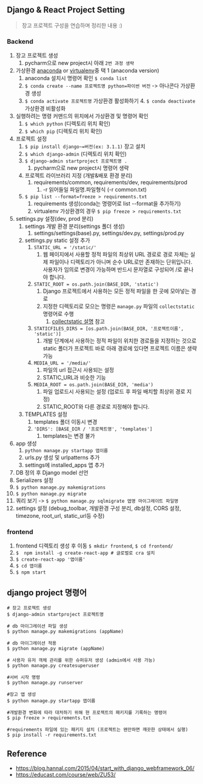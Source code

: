 ## Django & React Project Setting

> 장고 프로젝트 구성을 연습하며 정리한 내용 :)

### Backend

1. 장고 프로젝트 생성
   1. pycharm으로 new project시 아래 `2번 과정 생략`
2. 가상환경 [anaconda](https://www.anaconda.com/products/individual#Downloads) or [virtualenv](https://live-jh.github.io/posts/dev/django_project_setting/)중 택 1 (anaconda version)
   1. anaconda 설치시 명령어 확인 `$ conda list`
   2. `$ conda create --name 프로젝트명 python=파이썬 버전` -> 아나콘다 가상환경 생성
   3. `$ conda activate 프로젝트명` 가상환경 활성화하기
      4. `$ conda deactivate` 가상환경 비활성화
3. 실행하려는 명령 커맨드의 위치에서 가상환경 및 명령어 확인
   1. `$ which python` (디렉토리 위치 확인)
   2. `$ which pip` (디렉토리 위치 확인)
4. 프로젝트 설정
   1. `$ pip install django~=버전(ex: 3.1.1)` 장고 설치 
   2. `$ which django-admin` (디렉토리 위치 확인)
   3. `$ django-admin startproject 프로젝트명 .`
      1. pycharm으로 new project시 명령어 생략
   4. 프로젝트 라이브러리 지정 (개발&배포 환경 분리)
      1. requirements/common, requirements/dev, requirements/prod
         1. -r 읽어들일 파일명.파일형식 (-r common.txt)
   5. `$ pip list --format=freeze > requirements.txt`
      1. requirements 생성(conda는 명령어로 list --format을 추가하기)
      2. virtualenv 가상환경의 경우 `$ pip freeze > requirements.txt`
5. settings.py 설정(dev, prod 분리)
   1. settings 개발 환경 분리(settings 폴더 생성)
      1. settings/settings(base).py, settings/dev.py, settings/prod.py
   2. settings.py static 설정 추가
      1. `STATIC_URL = '/static/'`
         1. 웹 페이지에서 사용할 정적 파일의 최상위 URL 경로로 경로 자체는 실제 파일이나 디렉토리가 아니며 순수 URL로만 존재하는 단위입니다. 사용자가 임의로 변경이 가능하며 반드시 문자열로 구성되어 /로 끝나야 합니다.
      2. `STATIC_ROOT = os.path.join(BASE_DIR, 'static')`
         1. Django 프로젝트에서 사용하는 모든 정적 파일을 한 곳에 모아넣는 경로
         2. 지정한 디렉토리로 모으는 명령은 `manage.py` 파일의 `collectstatic` 명령어로 수행
            1. [collectstatic 설명](https://github.com/live-jh/TIL/blob/master/django/django-frontend-base.md) 참고
      3. `STATICFILES_DIRS = [os.path.join(BASE_DIR, '프로젝트이름', 'static')]`
         1.  개발 단계에서 사용하는 정적 파일이 위치한 경로들을 지정하는 것으로 static 폴더가 프로젝트 바로 아래 경로에 있다면 프로젝트 이름은 생략 가능
      4. `MEDIA_URL = '/media/'`
         1. 파일의 url 접근시 사용되는 설정
         2. STATIC_URL과 비슷한 기능
      5. `MEDIA_ROOT = os.path.join(BASE_DIR, 'media')`
         1. 파일 업로드시 사용되는 설정 (업로드 후 파일 배치할 최상위 경로 지정)
         2. STATIC_ROOT와 다른 경로로 지정해야 합니다.
   3. TEMPLATES 설정
      1. templates 폴더 이동시 변경
      2. `'DIRS': [BASE_DIR / '프로젝트명', 'templates']`
         1. templates는 변경 불가
6. app 생성 
   1. `python manage.py startapp 앱이름`
   2. urls.py 생성 및 urlpatterns 추가
   3. settings에 installed_apps 앱 추가
7. DB 정의 후 Django model 선언
8. Serializers 설정
9. `$ python manage.py makemigrations`
10. `$ python manage.py migrate`
   1. 쿼리 보기 -> `$ python manage.py sqlmigrate 앱명 마이그레이트 파일명`
11. settings 설정 (debug_toolbar, 개발환경 구성 분리, db설정,  CORS 설정, timezone, root_url, static_url등 수정)



### frontend

1. frontend 디렉토리 생성 후 이동 `$ mkdir frontend`, `$ cd frontend/`
2. `$  npm install -g create-react-app # 글로벌로 cra 설치`
3. `$ create-react-app '앱이름'`
4. `$ cd 앱이름`
5. `$ npm start`



## django project 명령어

```
# 장고 프로젝트 생성
$ django-admin startproject 프로젝트명

# db 마이그레이션 파일 생성
$ python manage.py makemigrations (appName)

# db 마이그레이션 적용
$ python manage.py migrate (appName)

# 사용자 유저 객체 관리를 위한 슈퍼유저 생성 (admin에서 사용 가능)
$ python manage.py createsuperuser

#서버 시작 명령
$ python manage.py runserver

#장고 앱 생성
$ python manage.py startapp 앱이름

#개발환경 변화에 따라 대처하기 위해 현 프로젝트의 패키지를 기록하는 명령어
$ pip freeze > requirements.txt

#requirements 파일에 있는 패키지 설치 (프로젝트는 왠만하면 깨끗한 상태에서 실행)
$ pip install -r requirements.txt
```



## Reference

- https://blog.hannal.com/2015/04/start_with_django_webframework_06/
- https://educast.com/course/web/ZU53/


